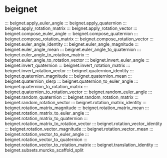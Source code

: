 # beignet

::: beignet.apply_euler_angle
::: beignet.apply_quaternion
::: beignet.apply_rotation_matrix
::: beignet.apply_rotation_vector
::: beignet.compose_euler_angle
::: beignet.compose_quaternion
::: beignet.compose_rotation_matrix
::: beignet.compose_rotation_vector
::: beignet.euler_angle_identity
::: beignet.euler_angle_magnitude
::: beignet.euler_angle_mean
::: beignet.euler_angle_to_quaternion
::: beignet.euler_angle_to_rotation_matrix
::: beignet.euler_angle_to_rotation_vector
::: beignet.invert_euler_angle
::: beignet.invert_quaternion
::: beignet.invert_rotation_matrix
::: beignet.invert_rotation_vector
::: beignet.quaternion_identity
::: beignet.quaternion_magnitude
::: beignet.quaternion_mean
::: beignet.quaternion_slerp
::: beignet.quaternion_to_euler_angle
::: beignet.quaternion_to_rotation_matrix
::: beignet.quaternion_to_rotation_vector
::: beignet.random_euler_angle
::: beignet.random_quaternion
::: beignet.random_rotation_matrix
::: beignet.random_rotation_vector
::: beignet.rotation_matrix_identity
::: beignet.rotation_matrix_magnitude
::: beignet.rotation_matrix_mean
::: beignet.rotation_matrix_to_euler_angle
::: beignet.rotation_matrix_to_quaternion
::: beignet.rotation_matrix_to_rotation_vector
::: beignet.rotation_vector_identity
::: beignet.rotation_vector_magnitude
::: beignet.rotation_vector_mean
::: beignet.rotation_vector_to_euler_angle
::: beignet.rotation_vector_to_quaternion
::: beignet.rotation_vector_to_rotation_matrix
::: beignet.translation_identity
::: beignet.subsets.murcko_scaffold_split